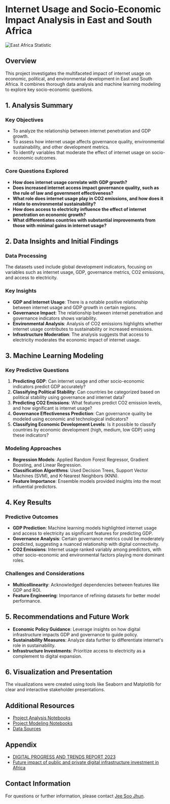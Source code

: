 # Internet Usage and Socio-Economic Impact Analysis in East and South Africa

![East Africa Statistic](https://worldbank.scene7.com/is/image/worldbankprod/afe-digital-transformation?wid=780&hei=439&qlt=85,0&resMode=sharp)

## Overview

This project investigates the multifaceted impact of internet usage on economic, political, and environmental development in East and South Africa. It combines thorough data analysis and machine learning modeling to explore key socio-economic questions.

## 1. Analysis Summary

### Key Objectives
- To analyze the relationship between internet penetration and GDP growth.
- To assess how internet usage affects governance quality, environmental sustainability, and other development metrics.
- To identify variables that moderate the effect of internet usage on socio-economic outcomes.

### Core Questions Explored
- **How does internet usage correlate with GDP growth?**
- **Does increased internet access impact governance quality, such as the rule of law and government effectiveness?**
- **What role does internet usage play in CO2 emissions, and how does it relate to environmental sustainability?**
- **How does access to electricity influence the effect of internet penetration on economic growth?**
- **What differentiates countries with substantial improvements from those with minimal gains in internet usage?**

## 2. Data Insights and Initial Findings

### Data Processing
The datasets used include global development indicators, focusing on variables such as internet usage, GDP, governance metrics, CO2 emissions, and access to electricity.

### Key Insights
- **GDP and Internet Usage**: There is a notable positive relationship between internet usage and GDP growth in certain regions.
- **Governance Impact**: The relationship between internet penetration and governance indicators shows variability.
- **Environmental Analysis**: Analysis of CO2 emissions highlights whether internet usage contributes to sustainability or increased emissions.
- **Infrastructure Moderation**: The analysis suggests that access to electricity moderates the economic impact of internet usage.

## 3. Machine Learning Modeling

### Key Predictive Questions
1. **Predicting GDP**: Can internet usage and other socio-economic indicators predict GDP accurately?
2. **Classifying Political Stability**: Can countries be categorized based on political stability using governance and internet data?
3. **Predicting CO2 Emissions**: What features predict CO2 emission levels, and how significant is internet usage?
4. **Governance Effectiveness Prediction**: Can governance quality be modeled using economic and technological indicators?
5. **Classifying Economic Development Levels**: Is it possible to classify countries by economic development (high, medium, low GDP) using these indicators?

### Modeling Approaches
- **Regression Models**: Applied Random Forest Regressor, Gradient Boosting, and Linear Regression.
- **Classification Algorithms**: Used Decision Trees, Support Vector Machines (SVM), and K-Nearest Neighbors (KNN).
- **Feature Importance**: Ensemble models provided insights into the most influential predictors.

## 4. Key Results

### Predictive Outcomes
- **GDP Prediction**: Machine learning models highlighted internet usage and access to electricity as significant features for predicting GDP.
- **Governance Analysis**: Certain governance metrics could be moderately predicted, suggesting a nuanced relationship with digital connectivity.
- **CO2 Emissions**: Internet usage ranked variably among predictors, with other socio-economic and environmental factors playing more dominant roles.

### Challenges and Considerations
- **Multicollinearity**: Acknowledged dependencies between features like GDP and ROI.
- **Feature Engineering**: Importance of refining datasets for better model performance.

## 5. Recommendations and Future Work

- **Economic Policy Guidance**: Leverage insights on how digital infrastructure impacts GDP and governance to guide policy.
- **Sustainability Measures**: Analyze data further to differentiate internet's role in sustainability.
- **Infrastructure Investments**: Prioritize access to electricity as a complement to digital expansion.

## 6. Visualization and Presentation

The visualizations were created using tools like Seaborn and Matplotlib for clear and interactive stakeholder presentations.

## Additional Resources
- [Project Analysis Notebooks](https://github.com/Jeesoo-Jhun/Internet_Impact_Analysis_Africa/blob/main/Analysis%20notebook.ipynb)
- [Project Modeling Notebooks](https://github.com/Jeesoo-Jhun/Internet_Impact_Analysis_Africa/blob/main/Modeling%20notebook.ipynb)
- [Data Sources](https://www.kaggle.com/code/timmofeyy/world-bank-eda-scatter-plots/input)

## Appendix
- [DIGITAL PROGRESS AND TRENDS REPORT 2023](https://openknowledge.worldbank.org/server/api/core/bitstreams/95fe55e9-f110-4ba8-933f-e65572e05395/content)
- [Future impact of public and private digital infrastructure investment in Africa](https://www.digitalrealty.com/resources/articles/africas-digital-economy)

## Contact Information
For questions or further information, please contact [Jee Soo Jhun](mailto:yyyu0808@gmail.com).

